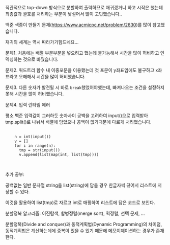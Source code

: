 직관적으로 top-down 방식으로 분할하여 출력하므로 재귀겠거니 하고 시작은 했는데 최종값과 괄호를 처리하는 부분이 낯설어서 많이 고민했습니다..

백준 색종이 만들기 문제(https://www.acmicpc.net/problem/2630)를 많이 참고했습니다.

재귀의 세계는 역시 따라가기힘드네요...

문제1. 처음에는 배열 부분부분을 넣으려고 했는데 불가능해서 시간을 많이 허비하고 인덱싱하는 것으로 바꿨습니다.

문제2. 쿼드트리 함수 내 이중포문을 이용했는데 첫 포문이 y좌표임에도 불구하고 x좌표라고 오해해서 시간을 많이 허비했습니다.

문제3. 다른 숫자가 발견될 시 바로 `break`했었어야했는데, 빠져나오는 조건을 설정하지 못해 시간을 많이 허비했습니다.

문제4. 입력 런타임 에러

  평소 백준 입력값이 그러하듯 숫자사이 공백을 고려하여 input()으로 입력받아 tmp.split()로 나눠서 배열에 담았으나 공백이 없기때문에 다르게 처리했습니다.
  <pre>
    <code>
    n = int(input())
    v = []
    for i in range(n):
      tmp = str(input())
      v.append(list(map(int, list(tmp))))
    </code>
  </pre>
  
추가 공부: 

  공백없는 일반 문자열 string을 list(string)에 담을 경우 한글자씩 끊어서 리스트에 저장할 수 있다.
  
  이것을 활용하여 list(tmp)로 자르고 int로 매핑하여 리스트에 담은 코드로 보인다.
  
  분할정복 알고리즘: 이진탐색, 합병정렬(merge sort), 퀵정렬, 선택 문제, ...
  
  분할정복(Divide and conquer)과 동적계획법(Dynamic Programming)의 차이점, 동적계획법은 계산하는데에 중복이 있을 수 있기 때문에 메모이제이션하는 경우가 존재한다.
  
  
